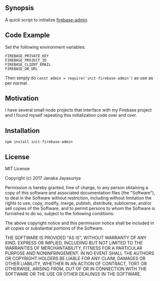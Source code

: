 ## Synopsis

A quick script to initialize [firebase-admin](https://www.npmjs.com/package/firebase-admin).

## Code Example

Set the following environment variables:

	FIREBASE_PRIVATE_KEY
	FIREBASE_PROJECT_ID
	FIREBASE_CLIENT_EMAIL
	FIREBASE_DB_URL

Then simply do `const admin = require('init-firebase-admin')` as use as per normal.


## Motivation

I have several small node projects that interface with my Firebase project and I found myself repeating this initialization code over and over.

## Installation

	npm install init-firebase-admin

## License

MIT License

Copyright (c) 2017 Janaka Jayasuriya

Permission is hereby granted, free of charge, to any person obtaining a copy
of this software and associated documentation files (the "Software"), to deal
in the Software without restriction, including without limitation the rights
to use, copy, modify, merge, publish, distribute, sublicense, and/or sell
copies of the Software, and to permit persons to whom the Software is
furnished to do so, subject to the following conditions:

The above copyright notice and this permission notice shall be included in all
copies or substantial portions of the Software.

THE SOFTWARE IS PROVIDED "AS IS", WITHOUT WARRANTY OF ANY KIND, EXPRESS OR
IMPLIED, INCLUDING BUT NOT LIMITED TO THE WARRANTIES OF MERCHANTABILITY,
FITNESS FOR A PARTICULAR PURPOSE AND NONINFRINGEMENT. IN NO EVENT SHALL THE
AUTHORS OR COPYRIGHT HOLDERS BE LIABLE FOR ANY CLAIM, DAMAGES OR OTHER
LIABILITY, WHETHER IN AN ACTION OF CONTRACT, TORT OR OTHERWISE, ARISING FROM,
OUT OF OR IN CONNECTION WITH THE SOFTWARE OR THE USE OR OTHER DEALINGS IN THE
SOFTWARE.
